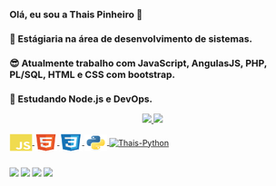 ### Olá, eu sou a Thais Pinheiro 💛

###  🔭 Estágiaria na área de desenvolvimento de sistemas. 

###  :sunglasses: Atualmente trabalho com JavaScript, AngulasJS, PHP, PL/SQL, HTML e CSS com bootstrap.

### 🌱 Estudando Node.js e DevOps.

<div align="center">
  <a href="https://github.com/ThaisPinheiro">
  <img height="177em" src="https://github-readme-stats.vercel.app/api?username=ThaisPinheiro&show_icons=true&theme=dracula&include_all_commits=true&count_private=true"/>
  <img height="180em" src="https://github-readme-stats.vercel.app/api/top-langs/?username=ThaisPinheiro&layout=compact&langs_count=7&theme=dracula"/>
</div>
  
<div style="display: inline_block"><br>
  <img align="center" alt="Thais-Js" height="30" width="40" src="https://raw.githubusercontent.com/devicons/devicon/master/icons/javascript/javascript-plain.svg">
  <img align="center" alt="Thais-HTML" height="30" width="40" src="https://raw.githubusercontent.com/devicons/devicon/master/icons/html5/html5-original.svg">
  <img align="center" alt="Thais-CSS" height="30" width="40" src="https://raw.githubusercontent.com/devicons/devicon/master/icons/css3/css3-original.svg">
  <img align="center" alt="Thais-Python" height="30" width="40" src="https://raw.githubusercontent.com/devicons/devicon/master/icons/python/python-original.svg">
  <img align="center" alt="Thais-Python" height="30" width="40" src="https://cdn.jsdelivr.net/gh/devicons/devicon/icons/php/php-original.svg">
</div>
  
  ##
  
<div>
  <a href="https://www.instagram.com/tha.i.sinha/" target="_blank"><img src="https://img.shields.io/badge/-Instagram-%23E4405F?style=for-the-badge&logo=instagram&logoColor=white" target="_blank"></a>
 	<a href="https://www.twitch.tv/senhoritaprice" target="_blank"><img src="https://img.shields.io/badge/Twitch-9146FF?style=for-the-badge&logo=twitch&logoColor=white" target="_blank"></a>
  <a href = "mailto:thaispinheiro364@gmail.com"><img src="https://img.shields.io/badge/-Gmail-%23333?style=for-the-badge&logo=gmail&logoColor=white" target="_blank"></a>
  <a href="https://www.linkedin.com/in/thais-pinheiro-/" target="_blank"><img src="https://img.shields.io/badge/-LinkedIn-%230077B5?style=for-the-badge&logo=linkedin&logoColor=white" target="_blank"></a> 
</div>
